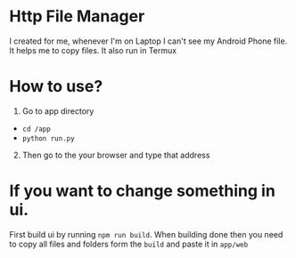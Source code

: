# Http File Manager
I created for me, whenever I'm on Laptop I can't see my Android Phone file.
It helps me to copy files.
It also run in Termux

# How to use?
1. Go to app directory
* `cd /app`
* `python run.py`
2. Then go to the your browser and type that address

# If you want to change something in ui.
First build ui by running `npm run build`.
When building done then you need 
to copy all files and folders form the `build` and paste it in `app/web`